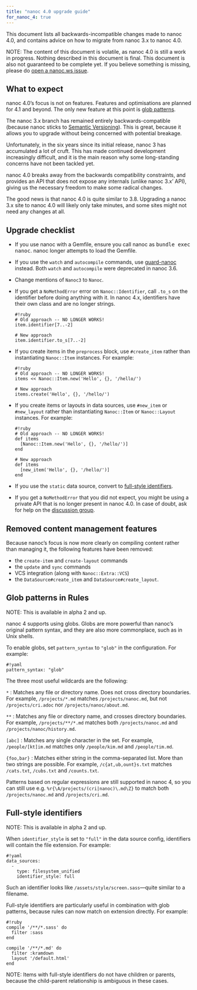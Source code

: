 ```yaml
---
title: "nanoc 4.0 upgrade guide"
for_nanoc_4: true
---
```


This document lists all backwards-incompatible changes made to nanoc 4.0, and contains advice on how to migrate from nanoc 3.x to nanoc 4.0.

NOTE: The content of this document is volatile, as nanoc 4.0 is still a work in progress. Nothing described in this document is final. This document is also not guaranteed to be complete yet. If you believe something is missing, please do <a href="https://github.com/nanoc/nanoc.ws/issues/new">open a nanoc.ws issue</a>.

## What to expect

nanoc 4.0’s focus is not on features. Features and optimisations are planned for 4.1 and beyond. The only new feature at this point is [glob patterns](#glob-patterns-in-rules).

The nanoc 3.x branch has remained entirely backwards-compatible (because nanoc sticks to [Semantic Versioning](http://semver.org/)). This is great, because it allows you to upgrade without being concerned with potential breakage.

Unfortunately, in the six years since its initial release, nanoc 3 has accumulated a lot of cruft. This has made continued development increasingly difficult, and it is the main reason why some long-standing concerns have not been tackled yet.

nanoc 4.0 breaks away from the backwards compatibility constraints, and provides an API that does not expose any internals (unlike nanoc 3.x’ API), giving us the necessary freedom to make some radical changes.

The good news is that nanoc 4.0 is quite similar to 3.8. Upgrading a nanoc 3.x site to nanoc 4.0 will likely only take minutes, and some sites might not need any changes at all.

## Upgrade checklist

* If you use nanoc with a Gemfile, ensure you call nanoc as <kbd>bundle exec nanoc</kbd>. nanoc longer attempts to load the Gemfile.

* If you use the `watch` and `autocompile` commands, use [guard-nanoc](https://github.com/guard/guard-nanoc) instead. Both `watch` and `autocompile` were deprecated in nanoc 3.6.

* Change mentions of `Nanoc3` to `Nanoc`.

* If you get a `NoMethodError` error on `Nanoc::Identifier`, call `.to_s` on the identifier before doing anything with it. In nanoc 4.x, identifiers have their own class and are no longer strings.

      #!ruby
      # Old approach -- NO LONGER WORKS!
      item.identifier[7..-2]

      # New approach
      item.identifier.to_s[7..-2]

* If you create items in the `preprocess` block, use `#create_item` rather than instantiating `Nanoc::Item` instances. For example:

      #!ruby
      # Old approach -- NO LONGER WORKS!
      items << Nanoc::Item.new('Hello', {}, '/hello/')

      # New approach
      items.create('Hello', {}, '/hello/')

* If you create items or layouts in data sources, use `#new_item` or `#new_layout` rather than instantiating `Nanoc::Item` or `Nanoc::Layout` instances. For example:

      #!ruby
      # Old approach -- NO LONGER WORKS!
      def items
        [Nanoc::Item.new('Hello', {}, '/hello/')]
      end

      # New approach
      def items
        [new_item('Hello', {}, '/hello/')]
      end

* If you use the `static` data source, convert to [full-style identifiers](#full-style-identifiers).

* If you get a `NoMethodError` that you did not expect, you might be using a private API that is no longer present in nanoc 4.0. In case of doubt, ask for help on the [discussion group](http://nanoc.ws/community/#discussion-groups).

## Removed content management features

Because nanoc’s focus is now more clearly on compiling content rather than managing it, the following features have been removed:

- the `create-item` and `create-layout` commands
- the `update` and `sync` commands
- VCS integration (along with `Nanoc::Extra::VCS`)
- the `DataSource#create_item` and `DataSource#create_layout`.

## Glob patterns in Rules

NOTE: This is available in alpha 2 and up.

nanoc 4 supports using globs. Globs are more powerful than nanoc’s original pattern syntax, and they are also more commonplace, such as in Unix shells.

To enable globs, set `pattern_syntax` to `"glob"` in the configuration. For example:

    #!yaml
    pattern_syntax: "glob"

The three most useful wildcards are the following:

`*`
: Matches any file or directory name. Does not cross directory boundaries. For example, `/projects/*.md` matches `/projects/nanoc.md`, but not `/projects/cri.adoc` nor `/projects/nanoc/about.md`.

`**`
: Matches any file or directory name, and crosses directory boundaries. For example, `/projects/**/*.md` matches both `/projects/nanoc.md` and `/projects/nanoc/history.md`.

`[abc]`
: Matches any single character in the set. For example, `/people/[kt]im.md` matches only `/people/kim.md` and `/people/tim.md`.

`{foo,bar}`
: Matches either string in the comma-separated list. More than two strings are possible. For example, `/c{at,ub,ount}s.txt` matches `/cats.txt`, `/cubs.txt` and `/counts.txt`.

Patterns based on regular expressions are still supported in nanoc 4, so you can still use e.g. `%r{\A/projects/(cri|nanoc)\.md\Z}` to match both `/projects/nanoc.md` and `/projects/cri.md`.

## Full-style identifiers

NOTE: This is available in alpha 2 and up.

When `identifier_style` is set to `"full"` in the data source config, identifiers will contain the file extension. For example:

    #!yaml
    data_sources:
      -
        type: filesystem_unified
        identifier_style: full

Such an identifier looks like `/assets/style/screen.sass`&mdash;quite similar to a filename.

Full-style identifiers are particularly useful in combination with glob patterns, because rules can now match on extension directly. For example:

    #!ruby
    compile '/**/*.sass' do
      filter :sass
    end

    compile '/**/*.md' do
      filter :kramdown
      layout '/default.html'
    end

NOTE: Items with full-style identifiers do not have children or parents, because the child-parent relationship is ambiguous in these cases.
